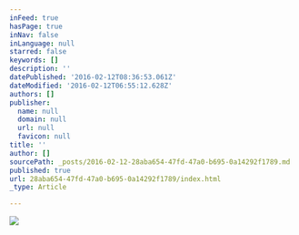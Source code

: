 ```yaml
---
inFeed: true
hasPage: true
inNav: false
inLanguage: null
starred: false
keywords: []
description: ''
datePublished: '2016-02-12T08:36:53.061Z'
dateModified: '2016-02-12T06:55:12.628Z'
authors: []
publisher:
  name: null
  domain: null
  url: null
  favicon: null
title: ''
author: []
sourcePath: _posts/2016-02-12-28aba654-47fd-47a0-b695-0a14292f1789.md
published: true
url: 28aba654-47fd-47a0-b695-0a14292f1789/index.html
_type: Article

---
```

![](https://the-grid-user-content.s3-us-west-2.amazonaws.com/659b6dbc-822a-48b3-abb6-2df249e48e7f.png)